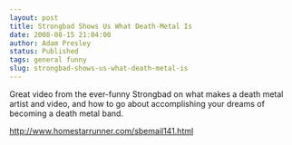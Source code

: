 ```yaml
---
layout: post
title: Strongbad Shows Us What Death-Metal Is
date: 2008-08-15 21:04:00
author: Adam Presley
status: Published
tags: general funny
slug: strongbad-shows-us-what-death-metal-is
---
```

Great video from the ever-funny Strongbad on what makes a death metal
artist and video, and how to go about accomplishing your dreams of
becoming a death metal band.

<http://www.homestarrunner.com/sbemail141.html>
